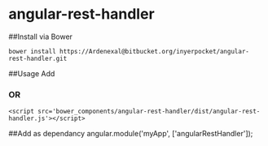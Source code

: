 # angular-rest-handler

##Install via Bower

    bower install https://Ardenexal@bitbucket.org/inyerpocket/angular-rest-handler.git

##Usage
Add
    <script src='/bower_components/angular-rest-handler/dist/angular-rest-handler.min.js'></script>

### OR

    <script src='bower_components/angular-rest-handler/dist/angular-rest-handler.js'></script>

##Add as dependancy
    angular.module('myApp', ['angularRestHandler']);
